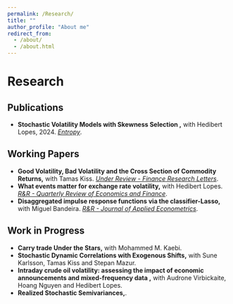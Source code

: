 ```yaml
---
permalink: /Research/
title: ""
author_profile: "About me"
redirect_from: 
  - /about/
  - /about.html
---
```


# Research

## Publications
- **Stochastic Volatility Models with Skewness Selection ,** with Hedibert Lopes, 2024. [*Entropy*](https://doi.org/10.3390/e26020142).

## Working Papers
- **Good Volatility, Bad Volatility and the Cross Section of Commodity Returns,** with Tamas Kiss. [*Under Review - Finance Research Letters*](https://dx.doi.org/10.2139/ssrn.5390453).
- **What events matter for exchange rate volatility,** with Hedibert Lopes. [*R&R - Quarterly Review of Economics and Finance*](https://doi.org/10.48550/arXiv.2411.16244).
- **Disaggregated impulse response functions via the classifier-Lasso,** with Miguel Bandeira. [*R&R - Journal of Applied Econometrics*](/files/BandeiraMartins2025.pdf).
  
## Work in Progress
- **Carry trade Under the Stars,** with Mohammed M. Kaebi. 
- **Stochastic Dynamic Correlations with Exogenous Shifts,** with Sune Karlsson, Tamas Kiss and Stepan Mazur.
- **Intraday crude oil volatility: assessing the impact of economic announcements and mixed-frequency data ,** with Audrone Virbickaite, Hoang Nguyen and Hedibert Lopes.
- **Realized Stochastic Semivariances,**.
